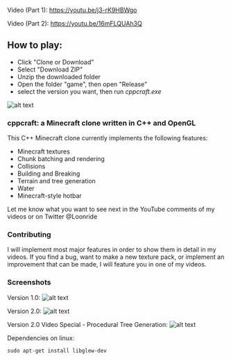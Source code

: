 Video (Part 1): https://youtu.be/j3-rK9HBWgo

Video (Part 2): https://youtu.be/16mFLQUAh3Q

## How to play:
- Click "Clone or Download"
- Select "Download ZIP"
- Unzip the downloaded folder
- Open the folder "game", then open "Release"
- select the version you want, then run *cppcraft.exe*

![alt text](https://firebasestorage.googleapis.com/v0/b/loon-ride-webpage.appspot.com/o/media%2F-LFK2uoj1IofLXaYhjEy?alt=media&token=1caf42a6-9416-4026-88bc-e508ff2b36c8 "C++ Minecraft Clone")

### cppcraft: a Minecraft clone written in C++ and OpenGL

This C++ Minecraft clone currently implements the following features:
- Minecraft textures
- Chunk batching and rendering
- Collisions
- Building and Breaking
- Terrain and tree generation
- Water
- Minecraft-style hotbar

Let me know what you want to see next in the YouTube comments of my videos or on Twitter @Loonride

### Contributing

I will implement most major features in order to show them in detail in my videos. If you find a bug, want to make a new texture pack, or implement an improvement that can be made, I will feature you in one of my videos.

### Screenshots

Version 1.0:
![alt text](https://firebasestorage.googleapis.com/v0/b/loon-ride-webpage.appspot.com/o/media%2F-LFK6BmPSp2qDyXZKhyH?alt=media&token=5102ccaf-c0b2-4c3c-b964-546f908588f6 "Version 1.0 C++ Minecraft Clone")

Version 2.0:
![alt text](https://firebasestorage.googleapis.com/v0/b/loon-ride-webpage.appspot.com/o/media%2F-LFK6F6hhmf804cvWKWA?alt=media&token=17daad3a-8797-4903-8dcf-e03f3b1e4895 "Version 2.0 C++ Minecraft Clone")

Version 2.0 Video Special - Procedural Tree Generation:
![alt text](https://firebasestorage.googleapis.com/v0/b/loon-ride-webpage.appspot.com/o/media%2F-LFK6HFBVZbLoZ-a6ZO7?alt=media&token=e2fe8b84-efe0-4e9d-be0b-5f787f05d547 "Version 2.0 Procedural Tree Generation")

Dependencies on linux:

```
sudo apt-get install libglew-dev
```
